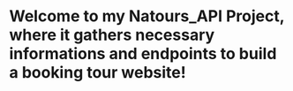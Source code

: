 # Welcome to my Natours_API Project, where it gathers necessary informations and endpoints to build a booking tour website!